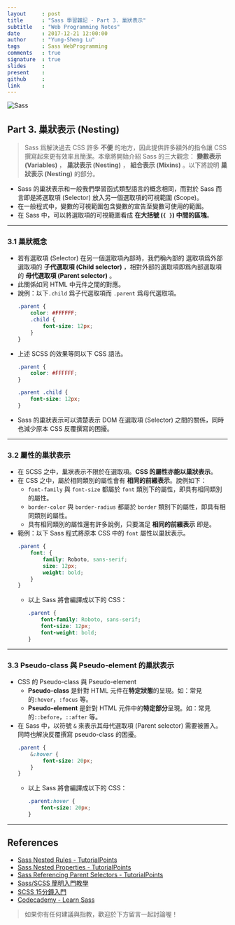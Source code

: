 ```yaml
---
layout     : post
title      : "Sass 學習雜記 - Part 3. 巢狀表示"
subtitle   : "Web Programming Notes"
date       : 2017-12-21 12:00:00
author     : "Yung-Sheng Lu"
tags       : Sass WebProgramming
comments   : true
signature  : true
slides     : 
present    : 
github     :
link       :
---
```


![Sass](https://i.imgur.com/7vx71Hx.png)

## Part 3. 巢狀表示 (Nesting)

> Sass 爲解決過去 CSS 許多 **不便** 的地方，因此提供許多額外的指令讓 CSS 撰寫起來更有效率且簡潔。本章將開始介紹 Sass 的三大觀念： **變數表示 (Variables)** ， **巢狀表示 (Nesting)** ， **組合表示 (Mixins)** 。以下將說明 **巢狀表示 (Nesting)** 的部分。

* Sass 的巢狀表示和一般我們學習函式類型語言的概念相同，而對於 Sass 而言即是將選取項 (Selector) 放入另一個選取項的可視範圍 (Scope)。
* 在一般程式中，變數的可視範圍包含變數的宣告至變數可使用的範圍。
* 在 Sass 中，可以將選取項的可視範圍看成 **在大括號 (`{ }`) 中間的區塊**。

---
### 3.1 巢狀概念

* 若有選取項 (Selector) 在另一個選取項內部時，我們稱內部的 選取項爲外部選取項的 **子代選取項 (Child selector)** ，相對外部的選取項即爲內部選取項的 **母代選取項 (Parent selector)** 。
* 此關係如同 HTML 中元件之間的對應。
* 說例：以下`.child` 爲子代選取項而 `.parent` 爲母代選取項。
    ```scss
    .parent {
        color: #FFFFFF;
        .child {
            font-size: 12px;
        }
    }
    ```
* 上述 SCSS 的效果等同以下 CSS 語法。
    ```css
    .parent {
        color: #FFFFFF;
    }

    .parent .child {
        font-size: 12px;
    }
    ```
* Sass 的巢狀表示可以清楚表示 DOM 在選取項 (Selector) 之間的關係，同時也減少原本 CSS 反覆撰寫的困擾。

---
### 3.2 屬性的巢狀表示

* 在 SCSS 之中，巢狀表示不限於在選取項。**CSS 的屬性亦能以巢狀表示**。
* 在 CSS 之中，屬於相同類別的屬性會有 **相同的前綴表示**。說例如下：
    * `font-family` 與 `font-size` 都屬於 `font` 類別下的屬性，即具有相同類別的屬性。
    * `border-color` 與 `border-radius` 都屬於 `border` 類別下的屬性，即具有相同類別的屬性。
    * 具有相同類別的屬性還有許多說例，只要滿足 **相同的前綴表示** 即是。
* 範例：以下 Sass 程式將原本 CSS 中的 `font` 屬性以巢狀表示。 
    ```scss
    .parent {
        font: {
            family: Roboto, sans-serif;
            size: 12px;
            weight: bold;
        }
    }
    ```
    * 以上 Sass 將會編譯成以下的 CSS：
        ```css
        .parent {
            font-family: Roboto, sans-serif;
            font-size: 12px;
            font-weight: bold;
        }
        ```

---
### 3.3 Pseudo-class 與 Pseudo-element 的巢狀表示

* CSS 的 Pseudo-class 與 Pseudo-element
    * **Pseudo-class** 是針對 HTML 元件在**特定狀態**的呈現。如：常見的`:hover`，`:focus` 等。
    * **Pseudo-element** 是針對 HTML 元件中的**特定部分**呈現。如：常見的`::before`，`::after` 等。
* 在 Sass 中，以符號 `&` 來表示其母代選取項 (Parent selector) 需要被置入。同時也解決反覆撰寫 pseudo-class 的困擾。
    ```scss
    .parent {
        &:hover {
            font-size: 20px;
        }
    }
    ```
    * 以上 Sass 將會編譯成以下的 CSS：
        ```css
        .parent:hover {
            font-size: 20px;
        }
        ```

---
## References

* [Sass Nested Rules - TutorialPoints](https://www.tutorialspoint.com/sass/nested_rules.htm)
* [Sass Nested Properties - TutorialPoints](https://www.tutorialspoint.com/sass/nested_properties.htm)
* [Sass Referencing Parent Selectors - TutorialPoints](https://www.tutorialspoint.com/sass/parent_selectors.htm)
* [Sass/SCSS 簡明入門教學](http://blog.kdchang.cc/2016/10/11/sass-scss-tutorial-introduction/)
* [SCSS 15分鐘入門](http://eddychang.me/blog/others/91-scss-15-mins.html)
* [Codecademy - Learn Sass](https://www.codecademy.com/learn/learn-sass)

> 如果你有任何建議與指教，歡迎於下方留言一起討論喔！